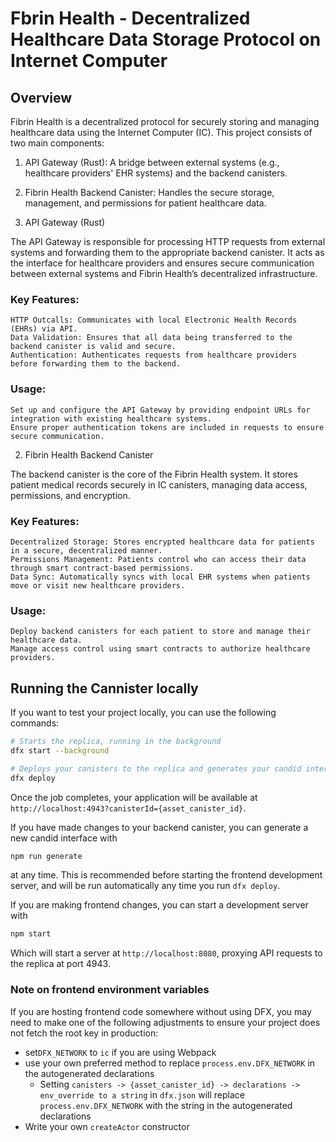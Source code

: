 # Fbrin Health - Decentralized Healthcare Data Storage Protocol on Internet Computer

## Overview

Fibrin Health is a decentralized protocol for securely storing and managing healthcare data using the Internet Computer (IC). This project consists of two main components:

  1. API Gateway (Rust): A bridge between external systems (e.g., healthcare providers' EHR systems) and the backend canisters.
  2. Fibrin Health Backend Canister: Handles the secure storage, management, and permissions for patient healthcare data.


1. API Gateway (Rust)

The API Gateway is responsible for processing HTTP requests from external systems and forwarding them to the appropriate backend canister. It acts as the interface for healthcare providers and ensures secure communication between external systems and Fibrin Health’s decentralized infrastructure.

### Key Features:

    HTTP Outcalls: Communicates with local Electronic Health Records (EHRs) via API.
    Data Validation: Ensures that all data being transferred to the backend canister is valid and secure.
    Authentication: Authenticates requests from healthcare providers before forwarding them to the backend.

### Usage:

    Set up and configure the API Gateway by providing endpoint URLs for integration with existing healthcare systems.
    Ensure proper authentication tokens are included in requests to ensure secure communication.



2. Fibrin Health Backend Canister

The backend canister is the core of the Fibrin Health system. It stores patient medical records securely in IC canisters, managing data access, permissions, and encryption.

### Key Features:

    Decentralized Storage: Stores encrypted healthcare data for patients in a secure, decentralized manner.
    Permissions Management: Patients control who can access their data through smart contract-based permissions.
    Data Sync: Automatically syncs with local EHR systems when patients move or visit new healthcare providers.

### Usage:

    Deploy backend canisters for each patient to store and manage their healthcare data.
    Manage access control using smart contracts to authorize healthcare providers.




## Running the Cannister locally

If you want to test your project locally, you can use the following commands:

```bash
# Starts the replica, running in the background
dfx start --background

# Deploys your canisters to the replica and generates your candid interface
dfx deploy
```

Once the job completes, your application will be available at `http://localhost:4943?canisterId={asset_canister_id}`.

If you have made changes to your backend canister, you can generate a new candid interface with

```bash
npm run generate
```

at any time. This is recommended before starting the frontend development server, and will be run automatically any time you run `dfx deploy`.

If you are making frontend changes, you can start a development server with

```bash
npm start
```

Which will start a server at `http://localhost:8080`, proxying API requests to the replica at port 4943.

### Note on frontend environment variables

If you are hosting frontend code somewhere without using DFX, you may need to make one of the following adjustments to ensure your project does not fetch the root key in production:

- set`DFX_NETWORK` to `ic` if you are using Webpack
- use your own preferred method to replace `process.env.DFX_NETWORK` in the autogenerated declarations
  - Setting `canisters -> {asset_canister_id} -> declarations -> env_override to a string` in `dfx.json` will replace `process.env.DFX_NETWORK` with the string in the autogenerated declarations
- Write your own `createActor` constructor

